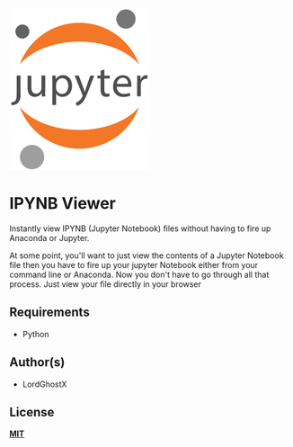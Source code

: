 ![jupter logo](img/logo.png)

# IPYNB Viewer

Instantly view IPYNB (Jupyter Notebook) files without having to fire up Anaconda or Jupyter.

At some point, you'll want to just view the contents of a Jupyter Notebook file then you have to fire up your jupyter Notebook either from your command line or Anaconda. Now you don't have to go through all that process. Just view your file directly in your browser

## Requirements
* Python

## Author(s)
* LordGhostX

## License
[**MIT**](https://opensource.org/licenses/MIT)
